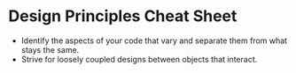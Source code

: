 # Design Principles Cheat Sheet

* Identify the aspects of your code that vary and separate them from what stays the same.
* Strive for loosely coupled designs between objects that interact.

